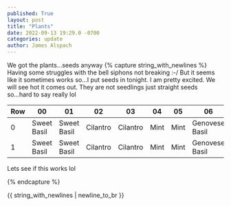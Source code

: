 ```yaml
---
published: True
layout: post
title: "Plants"
date: 2022-09-13 19:29.0 -0700
categories: update
author: James Alspach
---
```

We got the plants...seeds anyway
{% capture string_with_newlines %}
Having some struggles with the bell siphons not breaking :-/ But it seems like it sometimes works so...I put seeds in tonight. I am pretty excited. We will see hot it comes out. They are not seedlings just straight seeds so...hard to say really lol

| Row | 00 | 01 | 02 | 03 | 04 | 05 | 06 | 07 | 08 | 09 | 10 | 11 | 12 |
|:---|----|----|----|----|----|----|----|----|----|----|----|----|----:|
|0|Sweet Basil|Sweet Basil|Cilantro|Cilantro|Mint|Mint|Genovese Basil|Genovese Basil|Catnip|Catnip|
|1|Sweet Basil|Sweet Basil|Cilantro|Cilantro|Mint|Mint|Genovese Basil|Genovese Basil|Catnip|Catnip|

Lets see if this works lol

{% endcapture %}

{{ string_with_newlines | newline_to_br }}